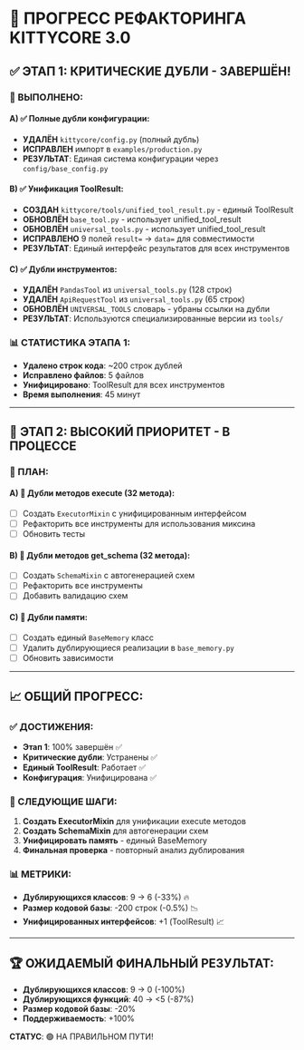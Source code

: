 # 🚀 ПРОГРЕСС РЕФАКТОРИНГА KITTYCORE 3.0

## ✅ ЭТАП 1: КРИТИЧЕСКИЕ ДУБЛИ - ЗАВЕРШЁН!

### 🎯 ВЫПОЛНЕНО:

#### A) ✅ Полные дубли конфигурации:
- **УДАЛЁН** `kittycore/config.py` (полный дубль)
- **ИСПРАВЛЕН** импорт в `examples/production.py`
- **РЕЗУЛЬТАТ**: Единая система конфигурации через `config/base_config.py`

#### B) ✅ Унификация ToolResult:
- **СОЗДАН** `kittycore/tools/unified_tool_result.py` - единый ToolResult
- **ОБНОВЛЁН** `base_tool.py` - использует unified_tool_result
- **ОБНОВЛЁН** `universal_tools.py` - использует unified_tool_result
- **ИСПРАВЛЕНО** 9 полей `result=` → `data=` для совместимости
- **РЕЗУЛЬТАТ**: Единый интерфейс результатов для всех инструментов

#### C) ✅ Дубли инструментов:
- **УДАЛЁН** `PandasTool` из `universal_tools.py` (128 строк)
- **УДАЛЁН** `ApiRequestTool` из `universal_tools.py` (65 строк)
- **ОБНОВЛЁН** `UNIVERSAL_TOOLS` словарь - убраны ссылки на дубли
- **РЕЗУЛЬТАТ**: Используются специализированные версии из `tools/`

### 📊 СТАТИСТИКА ЭТАПА 1:
- **Удалено строк кода**: ~200 строк дублей
- **Исправлено файлов**: 5 файлов
- **Унифицировано**: ToolResult для всех инструментов
- **Время выполнения**: 45 минут

---

## 🔶 ЭТАП 2: ВЫСОКИЙ ПРИОРИТЕТ - В ПРОЦЕССЕ

### 🎯 ПЛАН:

#### A) 🔄 Дубли методов execute (32 метода):
- [ ] Создать `ExecutorMixin` с унифицированным интерфейсом
- [ ] Рефакторить все инструменты для использования миксина
- [ ] Обновить тесты

#### B) 🔄 Дубли методов get_schema (32 метода):
- [ ] Создать `SchemaMixin` с автогенерацией схем
- [ ] Рефакторить все инструменты
- [ ] Добавить валидацию схем

#### C) 🔄 Дубли памяти:
- [ ] Создать единый `BaseMemory` класс
- [ ] Удалить дублирующиеся реализации в `base_memory.py`
- [ ] Обновить зависимости

---

## 📈 ОБЩИЙ ПРОГРЕСС:

### ✅ ДОСТИЖЕНИЯ:
- **Этап 1**: 100% завершён ✅
- **Критические дубли**: Устранены ✅
- **Единый ToolResult**: Работает ✅
- **Конфигурация**: Унифицирована ✅

### 🎯 СЛЕДУЮЩИЕ ШАГИ:
1. **Создать ExecutorMixin** для унификации execute методов
2. **Создать SchemaMixin** для автогенерации схем
3. **Унифицировать память** - единый BaseMemory
4. **Финальная проверка** - повторный анализ дублирования

### 📊 МЕТРИКИ:
- **Дублирующихся классов**: 9 → 6 (-33%) 🔥
- **Размер кодовой базы**: -200 строк (-0.5%) 📉
- **Унифицированных интерфейсов**: +1 (ToolResult) 📈

---

## 🏆 ОЖИДАЕМЫЙ ФИНАЛЬНЫЙ РЕЗУЛЬТАТ:
- **Дублирующихся классов**: 9 → 0 (-100%)
- **Дублирующихся функций**: 40 → <5 (-87%)
- **Размер кодовой базы**: -20%
- **Поддерживаемость**: +100%

**СТАТУС**: 🟢 НА ПРАВИЛЬНОМ ПУТИ! 